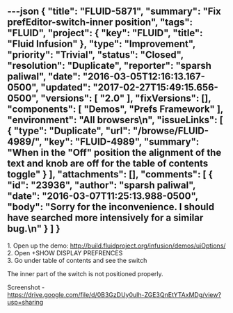 ---json
{
  "title": "FLUID-5871",
  "summary": "Fix prefEditor-switch-inner position",
  "tags": "FLUID",
  "project": {
    "key": "FLUID",
    "title": "Fluid Infusion"
  },
  "type": "Improvement",
  "priority": "Trivial",
  "status": "Closed",
  "resolution": "Duplicate",
  "reporter": "sparsh paliwal",
  "date": "2016-03-05T12:16:13.167-0500",
  "updated": "2017-02-27T15:49:15.656-0500",
  "versions": [
    "2.0"
  ],
  "fixVersions": [],
  "components": [
    "Demos",
    "Prefs Framework"
  ],
  "environment": "All browsers\n",
  "issueLinks": [
    {
      "type": "Duplicate",
      "url": "/browse/FLUID-4989/",
      "key": "FLUID-4989",
      "summary": "When in the \"Off\" position the alignment of the text and knob are off for the table of contents toggle"
    }
  ],
  "attachments": [],
  "comments": [
    {
      "id": "23936",
      "author": "sparsh paliwal",
      "date": "2016-03-07T11:25:13.988-0500",
      "body": "Sorry for the inconvenience. I should have searched more intensively for a similar bug.\n"
    }
  ]
}
---
1\. Open up the demo: <http://build.fluidproject.org/infusion/demos/uiOptions/>\
2\. Open +SHOW DISPLAY PREFRENCES\
3\. Go under table of contents and see the switch

The inner part of the switch is not positioned properly.

Screenshot - \
<https://drive.google.com/file/d/0B3GzDUy0ulh-ZGE3QnEtYTAxMDg/view?usp=sharing>

        